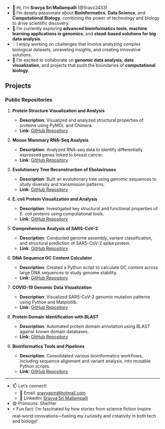 - 👋 Hi, I’m **Sravya Sri Mallampalli** (@Sravz2433)
- 👀 I’m deeply passionate about **Bioinformatics**, **Data Science**, and **Computational Biology**, combining the power of technology and biology to drive scientific discovery.
- 🌱 I’m currently exploring **advanced bioinformatics tools**, **machine learning applications in genomics**, and **cloud-based solutions for big data analysis**.
- 💡 I enjoy working on challenges that involve analyzing complex biological datasets, unraveling insights, and creating innovative solutions.
- 💞️ I’m excited to collaborate on **genomic data analysis**, **data visualization**, and projects that push the boundaries of **computational biology**.

## **Projects**

### **Public Repositories**
1. **Protein Structure Visualization and Analysis**
   - **Description**: Visualized and analyzed structural properties of proteins using PyMOL and Chimera.
   - **Link**: [GitHub Repository](https://github.com/Sravz2433/protein-visualization)

2. **Mouse Mammary RNA-Seq Analysis**
   - **Description**: Analyzed RNA-seq data to identify differentially expressed genes linked to breast cancer.
   - **Link**: [GitHub Repository](https://github.com/Sravz2433/mouse-mammary-rna-seq-analysis)

3. **Evolutionary Tree Reconstruction of Ebolaviruses**
   - **Description**: Built an evolutionary tree using genomic sequences to study diversity and transmission patterns.
   - **Link**: [GitHub Repository](https://github.com/Sravz2433/ebolavirus-tree)

4. **E. coli Protein Visualization and Analysis**
   - **Description**: Investigated key structural and functional properties of *E. coli* proteins using computational tools.
   - **Link**: [GitHub Repository](https://github.com/Sravz2433/Ecoli-Protein-Visualization)

5. **Comprehensive Analysis of SARS-CoV-2**
   - **Description**: Conducted genome assembly, variant classification, and structural prediction of SARS-CoV-2 spike protein.
   - **Link**: [GitHub Repository](https://github.com/Sravz2433/sars-cov2-analysis/blob/main/README.md)

6. **DNA Sequence GC Content Calculator**
   - **Description**: Created a Python script to calculate GC content across large DNA sequences to study genome stability.
   - **Link**: [GitHub Repository](https://github.com/Sravz2433/GC-content-calculator)

7. **COVID-19 Genomic Data Visualization**
   - **Description**: Visualized SARS-CoV-2 genomic mutation patterns using Python and Matplotlib.
   - **Link**: [GitHub Repository](https://github.com/Sravz2433/COVID19-genome-visualization)

8. **Protein Domain Identification with BLAST**
   - **Description**: Automated protein domain annotation using BLAST against known domain databases.
   - **Link**: [GitHub Repository](https://github.com/Sravz2433/protein-domain-annotation)

9. **Bioinformatics Tools and Pipelines**
   - **Description**: Consolidated various bioinformatics workflows, including sequence alignment and variant analysis, into reusable Python scripts.
   - **Link**: [GitHub Repository](https://github.com/Sravz2433/Bioinformatics)

---

- 📫 Let’s connect!
   - 📧 Email: [sravyasm@hotmail.com](mailto:sravyasm@hotmail.com)
   - 💼 LinkedIn: [Sravya Sri Mallampalli](https://www.linkedin.com/in/sravya-sri-mallampalli)
- 😄 Pronouns: She/Her
- ⚡ Fun fact: I’m fascinated by how stories from science fiction inspire real-world innovations—fueling my curiosity and creativity in both tech and biology!

<!---
Sravz2433/Sravz2433 is a ✨ special ✨ repository because its `README.md` (this file) appears on your GitHub profile.
You can click the Preview link to take a look at your changes.
--->
